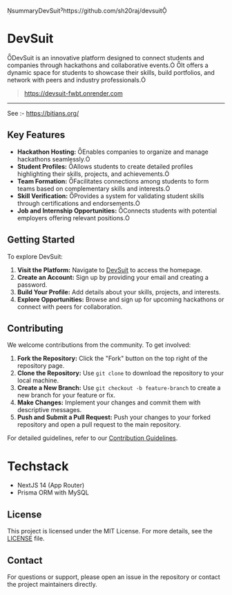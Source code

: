 summaryDevSuitˀhttps://github.com/sh20raj/devsuit

# DevSuit

DevSuit is an innovative platform designed to connect students and companies through hackathons and collaborative events. It offers a dynamic space for students to showcase their skills, build portfolios, and network with peers and industry professionals.


> https://devsuit-fwbt.onrender.com


---


See :- https://bitians.org/


## Key Features

- **Hackathon Hosting:** Enables companies to organize and manage hackathons seamlessly.
- **Student Profiles:** Allows students to create detailed profiles highlighting their skills, projects, and achievements.
- **Team Formation:** Facilitates connections among students to form teams based on complementary skills and interests.
- **Skill Verification:** Provides a system for validating student skills through certifications and endorsements.
- **Job and Internship Opportunities:** Connects students with potential employers offering relevant positions.

## Getting Started

To explore DevSuit:

1. **Visit the Platform:** Navigate to [DevSuit](https://github.com/yourusername/devsuit) to access the homepage.
2. **Create an Account:** Sign up by providing your email and creating a password.
3. **Build Your Profile:** Add details about your skills, projects, and interests.
4. **Explore Opportunities:** Browse and sign up for upcoming hackathons or connect with peers for collaboration.

## Contributing

We welcome contributions from the community. To get involved:

1. **Fork the Repository:** Click the "Fork" button on the top right of the repository page.
2. **Clone the Repository:** Use `git clone` to download the repository to your local machine.
3. **Create a New Branch:** Use `git checkout -b feature-branch` to create a new branch for your feature or fix.
4. **Make Changes:** Implement your changes and commit them with descriptive messages.
5. **Push and Submit a Pull Request:** Push your changes to your forked repository and open a pull request to the main repository.

For detailed guidelines, refer to our [Contribution Guidelines](CONTRIBUTING.md).


# Techstack

- NextJS 14 (App Router)
- Prisma ORM with MySQL

## License

This project is licensed under the MIT License. For more details, see the [LICENSE](LICENSE) file.

## Contact

For questions or support, please open an issue in the repository or contact the project maintainers directly.
